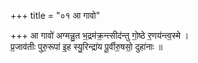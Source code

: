 +++
title = "०१ आ गावो"

+++
आ गावो॑ अग्मन्नु॒त भ॒द्रम॑क्र॒न्त्सीद॑न्तु गो॒ष्ठे र॒णय॑न्त्व॒स्मे ।  
प्र॒जाव॑तीः पुरु॒रूपा॑ इ॒ह स्यु॒रिन्द्रा॑य पू॒र्वीरु॒षसो॒ दुहा॑नाः ॥